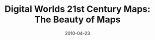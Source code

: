 ---
date: 2010-04-23
title: "Digital Worlds 21st Century Maps: The Beauty of Maps"
source: British Broadcasting Corporation
sourceUrl: https://www.youtube.com/watch?v=JPY9DwpnF0s
---